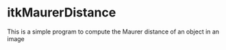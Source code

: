 # itkMaurerDistance
This is a simple program to compute the Maurer distance of an object in an image
